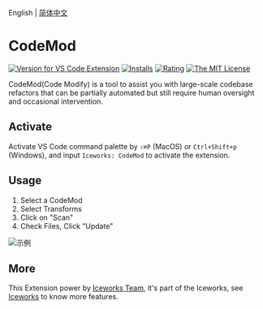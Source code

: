English | [简体中文](https://github.com/ice-lab/iceworks/blob/master/extensions/iceworks-codemod/README.zh-CN.md)

# CodeMod

[![Version for VS Code Extension](https://vsmarketplacebadge.apphb.com/version-short/iceworks-team.iceworks-codemod.svg?logo=visual-studio-code)](https://marketplace.visualstudio.com/items?itemName=iceworks-team.iceworks-codemod)
[![Installs](https://vsmarketplacebadge.apphb.com/installs-short/iceworks-team.iceworks-codemod.svg)](https://marketplace.visualstudio.com/items?itemName=iceworks-team.iceworks-codemod)
[![Rating](https://vsmarketplacebadge.apphb.com/rating-short/iceworks-team.iceworks-codemod.svg)](https://marketplace.visualstudio.com/items?itemName=iceworks-team.iceworks-codemod)
[![The MIT License](https://img.shields.io/badge/license-MIT-blue.svg)](http://opensource.org/licenses/MIT)

CodeMod(Code Modify) is a tool to assist you with large-scale codebase refactors that can be partially automated but still require human oversight and occasional intervention.

## Activate

Activate VS Code command palette by `⇧⌘P` (MacOS) or `Ctrl+Shift+p` (Windows), and input `Iceworks: CodeMod` to activate the extension.

## Usage

1. Select a CodeMod
2. Select Transforms
3. Click on "Scan"
4. Check Files, Click "Update"

![示例](https://img.alicdn.com/imgextra/i2/O1CN014VajzE1LoyAteMDup_!!6000000001347-1-tps-1446-906.gif)

## More

This Extension power by [Iceworks Team](https://marketplace.visualstudio.com/publishers/iceworks-team), it's part of the Iceworks, see [Iceworks](https://marketplace.visualstudio.com/items?itemName=iceworks-team.iceworks) to know more features.
